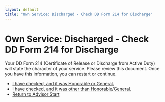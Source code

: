 ```yaml
---
layout: default
title: "Own Service: Discharged - Check DD Form 214 for Discharge"
---
```


# Own Service: Discharged - Check DD Form 214 for Discharge

Your DD Form 214 (Certificate of Release or Discharge from Active Duty) will state the character of your service. Please review this document. Once you have this information, you can restart or continue.

*   [I have checked, and it was Honorable or General.](./ownservice_checkdisability_intro.md)
*   [I have checked, and it was other than Honorable/General.](./ineligible_discharge_type.md)
*   [Return to Advisor Start](./start.md)
